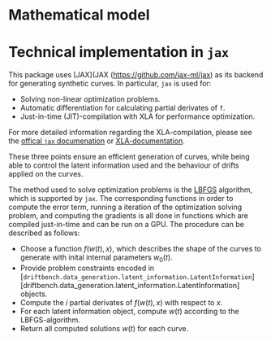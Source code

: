 # Mathematical model


# Technical implementation in `jax`
This package uses [JAX](JAX (https://github.com/jax-ml/jax) as its backend for generating synthetic curves.
In particular, `jax` is used for:

- Solving non-linear optimization problems.
- Automatic differentiation for calculating partial derivates of `f`.
- Just-in-time (JIT)-compilation with XLA for performance optimization.

For more detailed information regarding the XLA-compilation, please see the 
[offical `jax` documenation](https://docs.jax.dev/en/latest/index.html)
or [XLA-documentation](https://openxla.org/xla/tf2xla?hl=en).

These three points ensure an efficient generation of curves, while being
able to control the latent information used and the behaviour of drifts applied
on the curves.

The method used to solve optimization problems is the 
[LBFGS](https://en.wikipedia.org/wiki/Limited-memory_BFGS) algorithm, which is supported by `jax`.
The corresponding functions in order to compute the error term, running a iteration of the
optimization solving problem, and computing the gradients is all done in functions which are 
compiled just-in-time and can be run on a GPU.
The procedure can be described as follows:

- Choose a function $f(w(t), x)$, which describes the shape of the curves to generate with 
inital internal parameters $w_0(t)$.
- Provide problem constraints encoded in
[`driftbench.data_generation.latent_information.LatentInformation`][driftbench.data_generation.latent_information.LatentInformation]
objects.
- Compute the $i$ partial derivates of $f(w(t), x)$ with respect to $x$.
- For each latent information object, compute $w(t)$ according to the LBFGS-algorithm.
- Return all computed solutions $w(t)$ for each curve.

